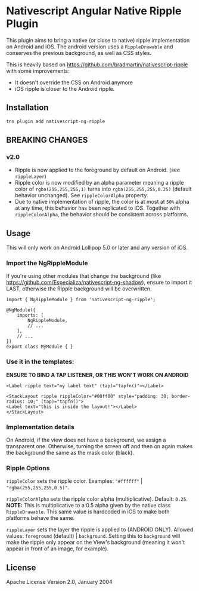 # Nativescript Angular Native Ripple Plugin

This plugin aims to bring a native (or close to native) ripple implementation on Android and iOS. The android version uses a `RippleDrawable` and conserves the previous background, as well as CSS styles.

This is heavily based on https://github.com/bradmartin/nativescript-ripple with some improvements:

* It doesn't override the CSS on Android anymore
* iOS ripple is closer to the Android ripple.
## Installation

```javascript
tns plugin add nativescript-ng-ripple
```

## **BREAKING CHANGES**

### v2.0

- Ripple is now applied to the foreground by default on Android. (see `rippleLayer`)
- Ripple color is now modified by an alpha parameter meaning a ripple color of `rgba(255,255,255,1)` turns into `rgba(255,255,255,0.25)` (default behavior unchanged). See `rippleColorAlpha` property.
- Due to native implementation of ripple, the color is at most at `50%` alpha at any time, this behavior has been replicated to iOS. Together with `rippleColorAlpha`, the behavior should be consistent across platforms.

## Usage 

This will only work on Android Lollipop 5.0 or later and any version of iOS.

### Import the NgRippleModule

If you're using other modules that change the background (like https://github.com/Especializa/nativescript-ng-shadow), ensure to import it LAST, otherwise the Ripple background will be overwritten.

```	
import { NgRippleModule } from 'nativescript-ng-ripple';

@NgModule({
    imports: [
        NgRippleModule,
        // ...
    ],
    // ...
})
export class MyModule { }
```

### Use it in the templates:

**ENSURE TO BIND A TAP LISTENER, OR THIS WON'T WORK ON ANDROID**

```<Label ripple text="my label text" (tap)="tapfn()"></Label>```

```
<StackLayout ripple rippleColor="#00ff00" style="padding: 30; border-radius: 10;" (tap)="tapfn()">
<Label text="this is inside the layout!"></Label>
</StackLayout>
```

### Implementation details

On Android, if the view does not have a background, we assign a transparent one. Otherwise, turning the screen off and then on again makes the background the same as the mask color (black).

### Ripple Options

`rippleColor` sets the ripple color. Examples: `"#ffffff"` | `"rgba(255,255,255,0.5)"`.

`rippleColorAlpha` sets the ripple color alpha (multiplicative). Default: `0.25`. **NOTE:** This is multiplicative to a 0.5 alpha given by the native class `RippleDrawable`. This same value is hardcoded in iOS to make both platforms behave the same.

`rippleLayer` sets the layer the ripple is applied to (ANDROID ONLY). Allowed values: `foreground` (default) | `background`. Setting this to `background` will make the ripple only appear on the View's background (meaning it won't appear in front of an image, for example).
    
## License

Apache License Version 2.0, January 2004
